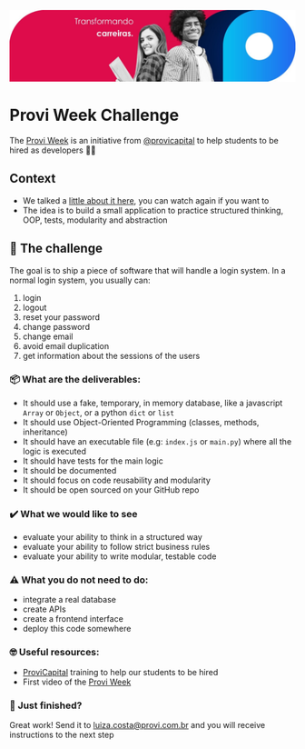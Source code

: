 ![Provi Tech Team](./img/background.jpg)

# Provi Week Challenge

The [Provi Week] is an initiative from [@provicapital] to help students to be hired as developers 🐱‍💻

## Context

- We talked a [little about it here], you can watch again if you want to
- The idea is to build a small application to practice structured thinking, OOP, tests, modularity and abstraction

## 🥋 The challenge

The goal is to ship a piece of software that will handle a login system. In a normal login system, you usually can:

1. login
1. logout
1. reset your password
1. change password
1. change email
1. avoid email duplication
1. get information about the sessions of the users

### 📦 What are the deliverables:

- It should use a fake, temporary, in memory database, like a javascript `Array` or `Object`, or a python `dict`
  or `list`
- It should use Object-Oriented Programming (classes, methods, inheritance)
- It should have an executable file (e.g: `index.js` or `main.py`) where all the logic is executed
- It should have tests for the main logic
- It should be documented
- It should focus on code reusability and modularity
- It should be open sourced on your GitHub repo

### ✔️ What we would like to see

- evaluate your ability to think in a structured way
- evaluate your ability to follow strict business rules
- evaluate your ability to write modular, testable code

### ⚠️ What you do not need to do:

- integrate a real database
- create APIs
- create a frontend interface
- deploy this code somewhere

### 🤓 Useful resources:

- [ProviCapital] training to help our students to be hired
- First video of the [Provi Week]

### 💯 Just finished?

Great work! Send it to [luiza.costa@provi.com.br] and you will receive instructions to the next step


[little about it here]: https://youtu.be/WOHqkmA0O8U

[Provi Week]: https://youtu.be/WOHqkmA0O8U

[@provicapital]: https://github.com/provicapital

[ProviCapital]: https://github.com/provicapital/get_hired_training

[luiza.costa@provi.com.br]: mailto:luiza.costa@provi.com.br
